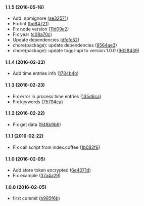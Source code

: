#### 1.1.5 (2016-05-16)

* Add .npmignore ([ae32571](https://github.com/lgaticaq/hubot-toggl-payment/commit/ae32571))
* Fix lint ([bd84721](https://github.com/lgaticaq/hubot-toggl-payment/commit/bd84721))
* Fix node version ([11d09e2](https://github.com/lgaticaq/hubot-toggl-payment/commit/11d09e2))
* Fix year ([c08a70c](https://github.com/lgaticaq/hubot-toggl-payment/commit/c08a70c))
* Update dependencies ([dfcfc52](https://github.com/lgaticaq/hubot-toggl-payment/commit/dfcfc52))
* chore(package): update dependencies ([8564ae3](https://github.com/lgaticaq/hubot-toggl-payment/commit/8564ae3))
* chore(package): update toggl-api to version 1.0.0 ([9628439](https://github.com/lgaticaq/hubot-toggl-payment/commit/9628439))

#### 1.1.4 (2016-02-23)

* Add time entries info ([1784b4b](https://github.com/lgaticaq/hubot-toggl-payment/commit/1784b4b))

#### 1.1.3 (2016-02-23)

* Fix error in process time entries ([135d6ca](https://github.com/lgaticaq/hubot-toggl-payment/commit/135d6ca))
* Fix keywords ([75794ca](https://github.com/lgaticaq/hubot-toggl-payment/commit/75794ca))

#### 1.1.2 (2016-02-22)

* Fix get data ([948b9b6](https://github.com/lgaticaq/hubot-toggl-payment/commit/948b9b6))

#### 1.1.1 (2016-02-22)

* Fix call script from index.coffee ([1b082f6](https://github.com/lgaticaq/hubot-toggl-payment/commit/1b082f6))

#### 1.1.0 (2016-02-05)

* Add store token encrypted ([6e4071d](https://github.com/lgaticaq/hubot-toggl-payment/commit/6e4071d))
* Fix example ([37a4a29](https://github.com/lgaticaq/hubot-toggl-payment/commit/37a4a29))

#### 1.0.0 (2016-02-05)

* first commit ([b985f6b](https://github.com/lgaticaq/hubot-toggl-payment/commit/b985f6b))
